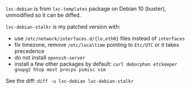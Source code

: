 `lxc-debian` is from `lxc-templates` package on Debian 10 (buster),
unmodified so it can be diffed.

`lxc-debian-stalkr` is my patched version with:

* use `/etc/network/interfaces.d/{lo,eth0}` files instead of
  `interfaces`
* fix timezone, remove `/etc/localtime` pointing to `Etc/UTC` or it
  takes precedence
* do not install `openssh-server`
* install a few other packages by default:
  `curl deborphan etckeeper gnupg2 htop most procps psmisc vim`

See the diff: `diff -u lxc-debian lxc-debian-stalkr`
